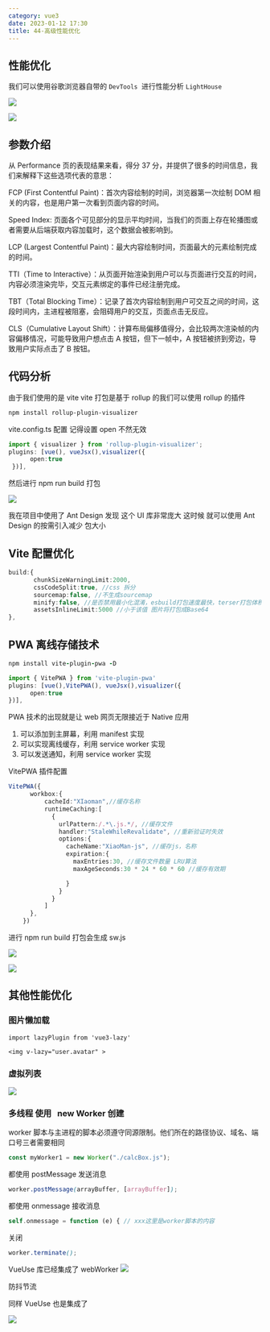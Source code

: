```yaml
---
category: vue3
date: 2023-01-12 17:30
title: 44-高级性能优化
---
```


## 性能优化

我们可以使用谷歌浏览器自带的 `DevTools`  进行性能分析 `LightHouse`

![](./_images/image-2023-01-12_19-02-11-067-44-高级性能优化.png)

![](./_images/image-2023-01-12_19-02-23-933-44-高级性能优化.png)

## 参数介绍

从 Performance 页的表现结果来看，得分 37 分，并提供了很多的时间信息，我们来解释下这些选项代表的意思：

FCP (First Contentful Paint)：首次内容绘制的时间，浏览器第一次绘制 DOM 相关的内容，也是用户第一次看到页面内容的时间。

Speed Index: 页面各个可见部分的显示平均时间，当我们的页面上存在轮播图或者需要从后端获取内容加载时，这个数据会被影响到。

LCP (Largest Contentful Paint)：最大内容绘制时间，页面最大的元素绘制完成的时间。

TTI（Time to Interactive）：从页面开始渲染到用户可以与页面进行交互的时间，内容必须渲染完毕，交互元素绑定的事件已经注册完成。

TBT（Total Blocking Time）：记录了首次内容绘制到用户可交互之间的时间，这段时间内，主进程被阻塞，会阻碍用户的交互，页面点击无反应。

CLS（Cumulative Layout Shift）：计算布局偏移值得分，会比较两次渲染帧的内容偏移情况，可能导致用户想点击 A 按钮，但下一帧中，A 按钮被挤到旁边，导致用户实际点击了 B 按钮。

## 代码分析

由于我们使用的是 vite vite 打包是基于 rollup 的我们可以使用 rollup 的插件

```sh
npm install rollup-plugin-visualizer
```

vite.config.ts 配置 记得设置 open 不然无效

```ts
import { visualizer } from 'rollup-plugin-visualizer';
plugins: [vue(), vueJsx(),visualizer({
      open:true
 })],
```

然后进行 npm run build 打包

![](./_images/image-2023-01-12_19-03-41-886-44-高级性能优化.png)

我在项目中使用了 Ant Design 发现 这个 UI 库非常庞大 这时候 就可以使用 Ant Design 的按需引入减少 包大小

## Vite 配置优化

```ts
build:{
       chunkSizeWarningLimit:2000,
       cssCodeSplit:true, //css 拆分
       sourcemap:false, //不生成sourcemap
       minify:false, //是否禁用最小化混淆，esbuild打包速度最快，terser打包体积最小。
       assetsInlineLimit:5000 //小于该值 图片将打包成Base64
},
```

## PWA 离线存储技术

```coffeescript
npm install vite-plugin-pwa -D
```

```ts
import { VitePWA } from 'vite-plugin-pwa'
plugins: [vue(),VitePWA(), vueJsx(),visualizer({
      open:true
})],
```

PWA 技术的出现就是让 web 网页无限接近于 Native 应用

1.  可以添加到主屏幕，利用 manifest 实现
2.  可以实现离线缓存，利用 service worker 实现
3.  可以发送通知，利用 service worker 实现

VitePWA 插件配置

```ts
VitePWA({
      workbox:{
          cacheId:"XIaoman",//缓存名称
          runtimeCaching:[
            {
              urlPattern:/.*\.js.*/, //缓存文件
              handler:"StaleWhileRevalidate", //重新验证时失效
              options:{
                cacheName:"XiaoMan-js", //缓存js，名称
                expiration:{
                  maxEntries:30, //缓存文件数量 LRU算法
                  maxAgeSeconds:30 * 24 * 60 * 60 //缓存有效期

                }
              }
            }
          ]
      },
    })
```

进行 npm run build 打包会生成 sw.js

![](./_images/image-2023-01-12_19-05-28-720-44-高级性能优化.png)

![](./_images/image-2023-01-12_19-05-52-575-44-高级性能优化.png)

## 其他性能优化

### 图片懒加载  

`import lazyPlugin from 'vue3-lazy'`

`<img v-lazy="user.avatar" >`

### 虚拟列表

![](./_images/image-2023-01-12_19-06-35-065-44-高级性能优化.png)

### 多线程 使用   new Worker 创建

worker 脚本与主进程的脚本必须遵守同源限制。他们所在的路径协议、域名、端口号三者需要相同

```typescript
const myWorker1 = new Worker("./calcBox.js");
```

都使用 postMessage 发送消息

```scss
worker.postMessage(arrayBuffer, [arrayBuffer]);
```

都使用 onmessage 接收消息

```php
self.onmessage = function (e) { // xxx这里是worker脚本的内容
```

关闭

```scss
worker.terminate();
```

VueUse 库已经集成了 webWorker
![](./_images/image-2023-01-12_19-07-45-955-44-高级性能优化.png)

防抖节流

同样 VueUse 也是集成了

![](./_images/image-2023-01-12_19-08-03-660-44-高级性能优化.png)